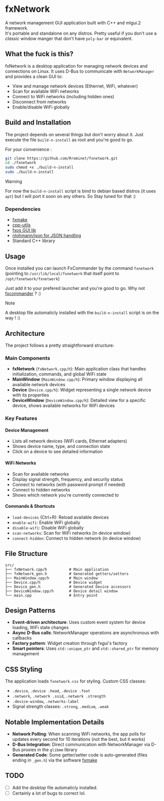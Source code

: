 # fxNetwork

A network management GUI application built with C++ and mlgui.2 framework.  
It's portable and standalone on any distros. Pretty useful if you don't use a *classic* window manger that don't have `poly-bar` or equivalent.

## What the fuck is this?

fxNetwork is a desktop application for managing network devices and connections on Linux. It uses D-Bus to communicate with `NetworkManager` and provides a clean GUI to:

- View and manage network devices (Ethernet, WiFi, whatever)
- Scan for available WiFi networks
- Connect to WiFi networks (including hidden ones)
- Disconnect from networks
- Enable/disable WiFi globally

## Build and Installation

The project depends on several things but don't worry about it. 
Just execute the file `build-n-install` as root and you're good to go. 

For your convenience : 
```bash
git clone https://github.com/Rrominet/fxnetwork.git
cd ./fxnetwork
sudo chmod +x ./build-n-install
sudo ./build-n-install
```
> [!WARNING]
> For now the `build-n-install` script is bind to debian based distros (it uses `apt`) but I will port it soon on any others.
> So Stay tuned for that :)

### Dependencies

- [fxmake](https://github.com/Rrominet/py-utils/tree/main/build)
- [cpp-utils](https://github.com/Rrominet/cpp-utils)
- [fxos GUI lib](https://github.com/Rrominet/fxos_gui-lib)
- [nlohmann/json for JSON handling](https://github.com/nlohmann/json)
- Standard C++ library


## Usage 

Once installed you can launch FxCommander by the command `fxnetwork` (pointing to `/usr/lib/local/fxnetwork` that itself point to `/opt/fxnetwork/fxnetwork`)

Just add it to your prefered launcher and you're good to go.
Why not [fxcommander](https://github.com/Rrominet/fxcommander.git) ? :)

> [!NOTE]
> A desktop file automaticly installed with the `build-n-install` script is on the way ! :)

## Architecture

The project follows a pretty straightforward structure:

### Main Components

- **fxNetwork** (`fxNetwork.cpp/h`): Main application class that handles initialization, commands, and global WiFi state
- **MainWindow** (`MainWindow.cpp/h`): Primary window displaying all available network devices
- **Device** (`Device.cpp/h`): Widget representing a single network device with its properties
- **DeviceWindow** (`DeviceWindow.cpp/h`): Detailed view for a specific device, shows available networks for WiFi devices

### Key Features

#### Device Management
- Lists all network devices (WiFi cards, Ethernet adapters)
- Shows device name, type, and connection state
- Click on a device to see detailed information

#### WiFi Networks
- Scan for available networks
- Display signal strength, frequency, and security status
- Connect to networks (with password prompt if needed)
- Connect to hidden networks
- Shows which network you're currently connected to

#### Commands & Shortcuts
- `load-devices` (Ctrl+R): Reload available devices
- `enable-wifi`: Enable WiFi globally
- `disable-wifi`: Disable WiFi globally
- `scan-networks`: Scan for WiFi networks (in device window)
- `connect-hidden`: Connect to hidden network (in device window)

## File Structure

```
src/
├── fxNetwork.cpp/h          # Main application
├── fxNetwork_gen.h          # Generated getters/setters
├── MainWindow.cpp/h         # Main window
├── Device.cpp/h             # Device widget
├── Device_gen.h             # Generated Device accessors
├── DeviceWindow.cpp/h       # Device detail window
└── main.cpp                 # Entry point
```

## Design Patterns

- **Event-driven architecture**: Uses custom event system for device loading, WiFi state changes
- **Async D-Bus calls**: NetworkManager operations are asynchronous with callbacks
- **Factory pattern**: Widget creation through fxgui's factory
- **Smart pointers**: Uses `std::unique_ptr` and `std::shared_ptr` for memory management

## CSS Styling

The application loads `fxnetwork.css` for styling. Custom CSS classes:
- `.device`, `.device .head`, `.device .foot`
- `.network`, `.network .ssid`, `.network .strength`
- `.device-window`, `.networks-label`
- Signal strength classes: `.strong`, `.medium`, `.weak`

## Notable Implementation Details

- **Network Polling**: When scanning WiFi networks, the app polls for updates every second for 10 iterations (not the best, but it works)
- **D-Bus Integration**: Direct communication with NetworkManager via D-Bus proxies in the `glibmm` library
- **Generated Code**: Some getter/setter code is auto-generated (files ending in `_gen.h`) via the software [fxmake]()


## TODO

 - [ ] Add the *desktop* file automaticly installed.
 - [ ] Certainly a lot of bugs to correct lol.
